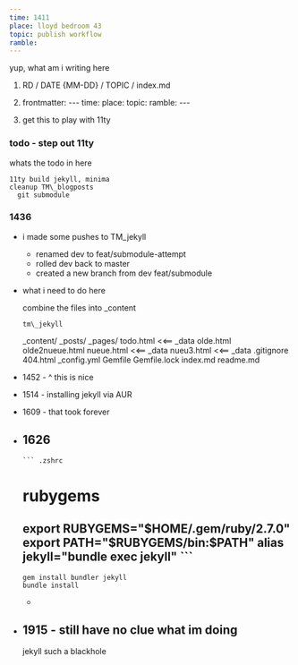 ```yaml
---
time: 1411
place: lloyd bedroom 43
topic: publish workflow
ramble: 
---
```

  yup, what am i writing here

  1. RD / DATE {MM-DD} / TOPIC / index.md
  2. frontmatter:
    ---
    time:
    place:
    topic:
    ramble:
    ---

  3. get this to play with 11ty

### todo - step out 11ty

  whats the todo in here

    11ty build jekyll, minima
    cleanup TM\_blogposts
      git submodule

### 1436
-
  i made some pushes to TM\_jekyll
  - renamed dev to feat/submodule-attempt
  - rolled dev back to master
  - created a new branch from dev feat/submodule

-
  what i need to do here
    
    combine the files into _content
      
      tm\_jekyll
	_content/
	  _posts/
	  _pages/
	    todo.html <<== _data 
	    olde.html
	    olde2nueue.html
	    nueue.html <<== _data 
	    nueu3.html <<== _data 
	  .gitignore
	  404.html
	  _config.yml
	  Gemfile
	  Gemfile.lock
	  index.md
	  readme.md

- 
  1452 - ^ this is nice
-
  1514 - installing jekyll via AUR
-
  1609 - that took forever
-
  1626
    -
      ``` .zshrc    
	# rubygems
	export RUBYGEMS="$HOME/.gem/ruby/2.7.0"
	export PATH="$RUBYGEMS/bin:$PATH"
	alias jekyll="bundle exec jekyll"
      ```
    -
      gem install bundler jekyll
      bundle install
    -
-
  1915 - still have no clue what im doing
  -
    jekyll such a blackhole

